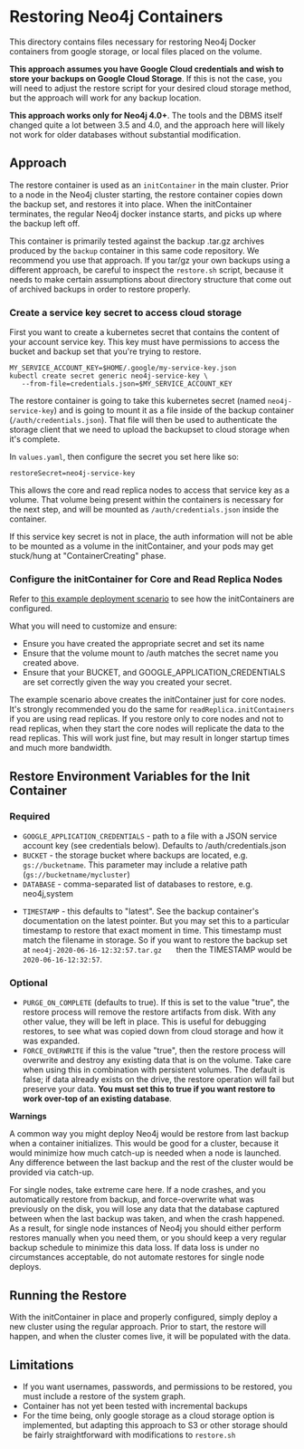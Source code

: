 # Restoring Neo4j Containers

This directory contains files necessary for restoring Neo4j Docker containers
from google storage, or local files placed on the volume.

**This approach assumes you have Google Cloud credentials and wish to store your backups
on Google Cloud Storage**.  If this is not the case, you will need to adjust the restore
script for your desired cloud storage method, but the approach will work for any backup location.

**This approach works only for Neo4j 4.0+**.   The tools and the
DBMS itself changed quite a lot between 3.5 and 4.0, and the approach
here will likely not work for older databases without substantial 
modification.

## Approach

The restore container is used as an `initContainer` in the main cluster.  Prior to
a node in the Neo4j cluster starting, the restore container copies down the backup
set, and restores it into place.  When the initContainer terminates, the regular
Neo4j docker instance starts, and picks up where the backup left off.

This container is primarily tested against the backup .tar.gz archives produced by
the `backup` container in this same code repository.  We recommend you use that approach.  If you tar/gz your own backups using a different approach, be careful to
inspect the `restore.sh` script, because it needs to make certain assumptions about
directory structure that come out of archived backups in order to restore properly.


### Create a service key secret to access cloud storage

First you want to create a kubernetes secret that contains the content of your account service key.  This key must have permissions to access the bucket and backup set that you're trying to restore. 

```
MY_SERVICE_ACCOUNT_KEY=$HOME/.google/my-service-key.json
kubectl create secret generic neo4j-service-key \
   --from-file=credentials.json=$MY_SERVICE_ACCOUNT_KEY
```

The restore container is going to take this kubernetes secret
(named `neo4j-service-key`) and is going to mount it as a file
inside of the backup container (`/auth/credentials.json`).  That
file will then be used to authenticate the storage client that we
need to upload the backupset to cloud storage when it's complete.

In `values.yaml`, then configure the secret you set here like so:

```
restoreSecret=neo4j-service-key
```

This allows the core and read replica nodes to access that service key
as a volume.  That volume being present within the containers is necessary for the
next step, and will be mounted as `/auth/credentials.json` inside the container.

If this service key secret is not in place, the auth information will not be able to be mounted as
a volume in the initContainer, and your pods may get stuck/hung at "ContainerCreating" phase.

### Configure the initContainer for Core and Read Replica Nodes

Refer to [this example deployment scenario](../deployment-scenarios/single-instance-restore.yaml) to see how the initContainers are configured.

What you will need to customize and ensure:
* Ensure you have created the appropriate secret and set its name
* Ensure that the volume mount to /auth matches the secret name you created above.
* Ensure that your BUCKET, and GOOGLE_APPLICATION_CREDENTIALS are
set correctly given the way you created your secret.

The example scenario above creates the initContainer just for core nodes.  It's strongly recommended you do the same for `readReplica.initContainers` if you are using read replicas. If you restore only to core nodes and not to read replicas, when they start the core nodes will replicate the data to the read replicas.   This will work just fine, but may result in longer startup times and much more bandwidth.

## Restore Environment Variables for the Init Container

### Required

- `GOOGLE_APPLICATION_CREDENTIALS` - path to a file with a JSON service account key (see credentials below).   Defaults to /auth/credentials.json
- `BUCKET` - the storage bucket where backups are located, e.g. `gs://bucketname`.   This parameter may include a relative path (`gs://bucketname/mycluster`)
- `DATABASE` - comma-separated list of databases to restore, e.g. neo4j,system
* `TIMESTAMP` - this defaults to "latest".  See the backup container's documentation
on the latest pointer.  But you may set this to a particular timestamp to restore
that exact moment in time.   This timestamp must match the filename in storage.
So if you want to restore the backup set at `neo4j-2020-06-16-12:32:57.tar.gz	` then
the TIMESTAMP would be `2020-06-16-12:32:57`.

### Optional
- `PURGE_ON_COMPLETE` (defaults to true).  If this is set to the value "true", the restore process will remove the restore artifacts from disk.  With any other 
value, they will be left in place.  This is useful for debugging restores, to 
see what was copied down from cloud storage and how it was expanded.
- `FORCE_OVERWRITE` if this is the value "true", then the restore process will overwrite and
destroy any existing data that is on the volume.  Take care when using this in combination with
persistent volumes.  The default is false; if data already exists on the drive, the restore operation will fail but preserve your data.  **You must set this to true
if you want restore to work over-top of an existing database**.

**Warnings**

A common way you might deploy Neo4j would be restore from last backup when a container initializes.  This would be good for a cluster, because it would minimize how much catch-up
is needed when a node is launched.  Any difference between the last backup and the rest of the
cluster would be provided via catch-up.

For single nodes, take extreme care here.  If a node crashes, and you automatically restore from
backup, and force-overwrite what was previously on the disk, you will lose any data that the
database captured between when the last backup was taken, and when the crash happened.  As a
result, for single node instances of Neo4j you should either perform restores manually when you
need them, or you should keep a very regular backup schedule to minimize this data loss.  If data
loss is under no circumstances acceptable, do not automate restores for single node deploys.

## Running the Restore

With the initContainer in place and properly configured, simply deploy a new cluster 
using the regular approach.  Prior to start, the restore will happen, and when the 
cluster comes live, it will be populated with the data.

## Limitations

- If you want usernames, passwords, and permissions to be restored, you must include
a restore of the system graph.
- Container has not yet been tested with incremental backups
- For the time being, only google storage as a cloud storage option is implemented, 
but adapting this approach to S3 or other storage should be fairly straightforward with modifications to `restore.sh`
